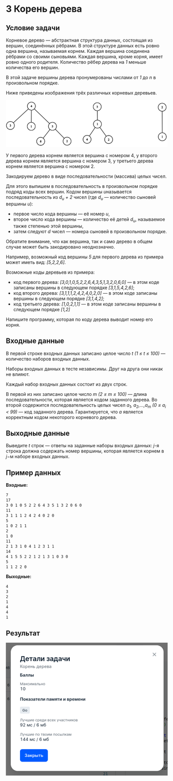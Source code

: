 # 3 Корень дерева

## Условие задачи
Корневое дерево — абстрактная структура данных, состоящая из вершин, соединённых рёбрами. В этой структуре данных есть ровно одна вершина, называемая корнем. Каждая вершина соединена рёбрами со своими сыновьями. Каждая вершина, кроме корня, имеет ровно одного родителя. Количество рёбер дерева на *1* меньше количества его вершин.

В этой задаче вершины дерева пронумерованы числами от *1* до *n* в произвольном порядке.

Ниже приведены изображения трёх различных корневых деревьев.

![Виды корневых деревьев](tree_root.png "Виды корневых деревьев")

У первого дерева корнем является вершина с номером 4, у второго дерева корнем является вершина с номером 3, у третьего дерева корнем является вершина с номером 2.

Закодируем дерево в виде последовательности (массива) целых чисел.

Для этого выпишем в последовательность в произвольном порядке подряд коды всех вершин. Кодом вершины *u*называется последовательность из
*d<sub>u</sub> + 2* чисел (где *d<sub>u</sub>* — количество сыновей вершины *u*): 
 - первое число кода вершины — её номер *u*,
 - второе число кода вершины — количество её детей *d<sub>u</sub>*, называемое также степенью этой вершины,
 - затем следуют *d* чисел — номера сыновей в произвольном порядке.

Обратите внимание, что как вершина, так и само дерево в общем случае может быть закодировано неоднозначно.

Например, возможный код вершины *5* для первого дерева из примера может иметь вид: *[5,2,2,6]*.

Возможные коды деревьев из примера:

 - код первого дерева: *[3,0,1,0,5,2,2,6,4,3,5,1,3,2,0,6,0]* — в этом коде записаны вершины в следующем порядке *[3,1,5,4,2,6]*;
 - код второго дерева: *[3,1,1,1,2,4,2,4,0,2,0]* — в этом коде записаны вершины в следующем порядке *[3,1,4,2]*;
 - код третьего дерева: *[1,0,2,1,1]* — в этом коде записаны вершины в следующем порядке *[1,2]*

Напишите программу, которая по коду дерева выводит номер его корня.

## Входные данные
В первой строке входных данных записано целое число *t (1 ≤ t ≤ 100)* — количество наборов входных данных.

Наборы входных данных в тесте независимы. Друг на друга они никак не влияют.

Каждый набор входных данных состоит из двух строк.

В первой из них записано целое число *m (2 ≤ m ≤ 100)* — длина последовательности, которая является кодом заданного дерева.
Во второй содержится последовательность целых чисел *a<sub>1</sub>, a<sub>2</sub>,...,a<sub>m</sub> (0 ≤ a<sub>i</sub> < 99)* — код заданного дерева.
Гарантируется, что *a* является корректным кодом некоторого корневого дерева.

## Выходные данные
Выведите *t* строк — ответы на заданные наборы входных данных: *j*-я строка должна содержать номер вершины, которая является корнем в
*j*−м наборе входных данных.

## Пример данных
**Входные:**
```
7
17
3 0 1 0 5 2 2 6 4 3 5 1 3 2 0 6 0
11
3 1 1 1 2 4 2 4 0 2 0
5
1 0 2 1 1
2
1 0
11
2 1 3 1 0 4 1 2 3 1 1
14
4 1 5 5 2 2 1 2 1 3 1 0 3 0
5
1 1 2 2 0
```
**Выходные:**
```
4
3
2
1
4
4
1
```

## Результат
 ![Результат второй задачи](result.png "Результат второй задачи")
